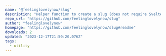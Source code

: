 ```yaml
---
name: "@feelinglovelynow/slug"
description: "Helper function to create a slug (does not require Svelte) and a Svelte component to generate slugs in the browser (requires Svelte)"
repo_url: "https://github.com/feelinglovelynow/slug"
author: "feelinglovelynow"
homepage: "https://github.com/feelinglovelynow/slug#readme"
downloads: 2
updated: "2023-12-17T21:50:20.076Z"
tags: 
  - utility
---
```

